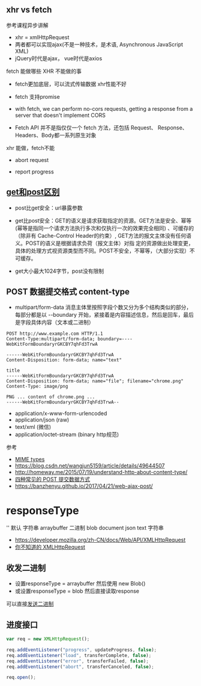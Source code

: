 ## xhr vs fetch
参考课程异步讲解
- xhr = xmlHttpRequest
- 两者都可以实现ajax(不是一种技术，是术语, Asynchronous JavaScript XML)
- jQuery时代是ajax， vue时代是axios

fetch 能做哪些 XHR 不能做的事
- fetch更加底层，可以流式传输数据 xhr性能不好

- fetch 支持promise

- with fetch, we can perform no-cors requests, getting a response from a server that doesn't implement CORS

- Fetch API 并不是指仅仅一个 fetch 方法，还包括 Request、 Response、Headers、Body都一系列原生对象

xhr 能做，fetch不能

- abort request

- report progress

## [get和post区别](https://www.zhihu.com/question/28586791/answer/145424285)

- post比get安全：url暴露参数

- get比post安全：GET的语义是请求获取指定的资源。GET方法是安全、幂等(幂等是指同一个请求方法执行多次和仅执行一次的效果完全相同)   、可缓存的（除非有 Cache-Control Header的约束）, GET方法的报文主体没有任何语义。POST的语义是根据请求负荷（报文主体）对指 定的资源做出处理变更，具体的处理方式视资源类型而不同。POST不安全，不幂等，（大部分实现）不可缓存。
- get大小最大1024字节，post没有限制

## POST 数据提交格式 content-type

- multipart/form-data 消息主体里按照字段个数又分为多个结构类似的部分，每部分都是以 --boundary 开始，紧接着是内容描述信息，然后是回车，最后是字段具体内容（文本或二进制）

```text
POST http://www.example.com HTTP/1.1
Content-Type:multipart/form-data; boundary=----WebKitFormBoundaryrGKCBY7qhFd3TrwA

------WebKitFormBoundaryrGKCBY7qhFd3TrwA
Content-Disposition: form-data; name="text"

title
------WebKitFormBoundaryrGKCBY7qhFd3TrwA
Content-Disposition: form-data; name="file"; filename="chrome.png"
Content-Type: image/png

PNG ... content of chrome.png ...
------WebKitFormBoundaryrGKCBY7qhFd3TrwA--
```

- application/x-www-form-urlencoded
- application/json (raw)
- text/xml (微信)
- application/octet-stream (binary http规范)

参考

- [MIME types](https://developer.mozilla.org/zh-CN/docs/Web/HTTP/Basics_of_HTTP/MIME_types)
- <https://blog.csdn.net/wangjun5159/article/details/49644507>
- <http://homeway.me/2015/07/19/understand-http-about-content-type/>
- [四种常见的 POST 提交数据方式](https://imququ.com/post/four-ways-to-post-data-in-http.html)
- <https://banzhenyu.github.io/2017/04/21/web-ajax-post/>

# responseType

'' 默认 字符串
arraybuffer 二进制
blob
document
json
text 字符串

- <https://developer.mozilla.org/zh-CN/docs/Web/API/XMLHttpRequest>
- [你不知道的 XMLHttpRequest](https://segmentfault.com/a/1190000008950789)

## 收发二进制

- 设置responseType = arraybuffer 然后使用 new Blob()
- 或设置responseType = blob 然后直接读取response

可以直接[发送二进制](https://developer.mozilla.org/zh-CN/docs/Web/API/XMLHttpRequest/Sending_and_Receiving_Binary_Data)

## 进度接口

```javascript
var req = new XMLHttpRequest();

req.addEventListener("progress", updateProgress, false);
req.addEventListener("load", transferComplete, false);
req.addEventListener("error", transferFailed, false);
req.addEventListener("abort", transferCanceled, false);

req.open();
```
